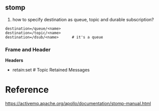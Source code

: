 
## stomp


1. how to specify destination as queue, topic and durable subscription?
```
destination=/queue/<name>
destination=/topic/<name>
destination=/dsub/<name>      # it's a queue
```


### Frame and Header


**Headers**
- retain:set  # Topic Retained Messages

# Reference

https://activemq.apache.org/apollo/documentation/stomp-manual.html


